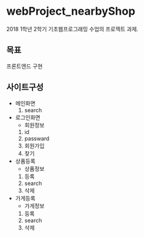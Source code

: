 # webProject_nearbyShop

2018 1학년 2학기 기초웹프로그래밍 수업의 프로젝트 과제.



## 목표
프론트엔드 구현


## 사이트구성
* 메인화면
  1. search
* 로그인화면
  * 회원정보
  1. id
  2. passward
  3. 회원가입
  4. 찾기
* 상품등록
  * 상품정보
  1. 등록
  2. search
  3. 삭제
* 가게등록
  * 가게정보
  1. 등록
  2. search
  3. 삭제

